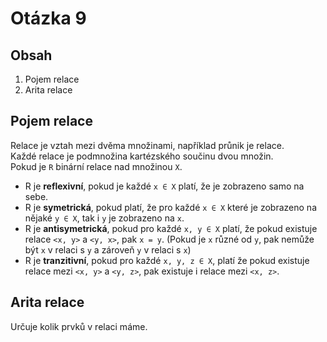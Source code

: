 
# Otázka 9
## Obsah
1. Pojem relace
2. Arita relace

## Pojem relace
Relace je vztah mezi dvěma množinami, například průnik je relace. <br>
Každé relace je podmnožina kartézského součinu dvou množin.<br>
Pokud je `R` binární relace nad množinou `X`.
- R je **reflexivní**, pokud je každé `x ∈ X` platí, že je zobrazeno samo na sebe.
- R je **symetrická**, pokud platí, že pro každé `x ∈ X` které je zobrazeno na nějaké `y ∈ X`, tak i `y` je zobrazeno na `x`.
- R je **antisymetrická**, pokud pro každé `x, y ∈ X` platí, že pokud existuje relace `<x, y>` a `<y, x>`, pak `x = y`. (Pokud je `x` různé od `y`, pak nemůže být `x` v relaci s `y` a zároveň `y` v relaci s `x`)
- R je **tranzitivní**, pokud pro každé `x, y, z ∈ X`, platí že pokud existuje relace mezi `<x, y>` a `<y, z>`, pak existuje i relace mezi `<x, z>`. 

## Arita relace
Určuje kolik prvků v relaci máme.
